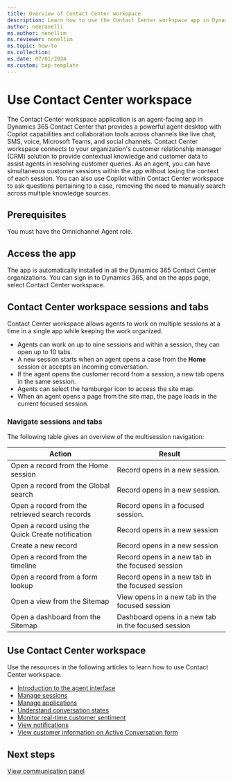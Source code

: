 ```yaml
---
title: Overview of Contact Center workspace
description: Learn how to use the Contact Center workspace app in Dynamics 365 Contact Center.
author: neeranelli
ms.author: nenellim
ms.reviewer: nenellim
ms.topic: how-to
ms.collection: 
ms.date: 07/01/2024
ms.custom: bap-template
---
```


# Use Contact Center workspace

The Contact Center workspace application is an agent-facing app in Dynamics 365 Contact Center that provides a powerful agent desktop with Copilot capabilities and collaboration tools across channels like live chat, SMS, voice, Microsoft Teams, and social channels. Contact Center workspace connects to your organization's customer relationship manager (CRM) solution to provide contextual knowledge and customer data to assist agents in resolving customer queries. As an agent, you can have simultaneous customer sessions within the app without losing the context of each session. You can also use Copilot within Contact Center workspace to ask questions pertaining to a case, removing the need to manually search across multiple knowledge sources.

## Prerequisites

You must have the Omnichannel Agent role.

## Access the app

The app is automatically installed in all the Dynamics 365 Contact Center organizations. You can sign in to Dynamics 365, and on the apps page, select Contact Center workspace.

## Contact Center workspace sessions and tabs

Contact Center workspace allows agents to work on multiple sessions at a time in a single app while keeping the work organized.
- Agents can work on up to nine sessions and within a session, they can open up to 10 tabs.
-  A new session starts when an agent opens a case from the **Home** session or accepts an incoming conversation.
-  If the agent opens the customer record from a session, a new tab opens in the same session. 
- Agents can select the hamburger icon to access the site map. 
- When an agent opens a page from the site map, the page loads in the current focused session.

### Navigate sessions and tabs

 The following table gives an overview of the multisession navigation:

| Action | Result |
| ------------ |------------- |
| Open a record from the Home session | Record opens in a new session. |
| Open a record from the Global search | Record opens in a new session. |
| Open a record from the retrieved search records | Record opens in a focused session. |
| Open a record using the Quick Create notification | Record opens in a new session |
| Create a new record | Record opens in a new session |
| Open a record from the timeline | Record opens in a new tab in the focused session |
| Open a record from a form lookup | Record opens in a new tab in the focused session |
| Open a view from the Sitemap | View opens in a new tab in the focused session |
| Open a dashboard from the Sitemap | Dashboard opens in a new tab in the focused session|


## Use Contact Center workspace

Use the resources in the following articles to learn how to use Contact Center workspace.

- [Introduction to the agent interface](/dynamics365/customer-service/use/oc-introduction-agent-interface?context=/dynamics365/contact-center/context/use-context)
- [Manage sessions](/dynamics365/customer-service/use/oc-manage-sessions?context=/dynamics365/contact-center/context/use-context)
- [Manage applications](/dynamics365/customer-service/use/oc-manage-applications?context=/dynamics365/contact-center/context/use-context)
- [Understand conversation states](/dynamics365/customer-service/use/oc-conversation-state?context=/dynamics365/contact-center/context/use-context)
- [Monitor real-time customer sentiment](/dynamics365/customer-service/use/oc-monitor-real-time-customer-sentiment-sessions?context=/dynamics365/contact-center/context/use-context)
- [View notifications](/dynamics365/customer-service/use/oc-notifications?context=/dynamics365/contact-center/context/use-context)
- [View customer information on Active Conversation form](/dynamics365/customer-service/use/oc-customer-summary?context=/dynamics365/contact-center/context/use-context)

## Next steps

[View communication panel](/dynamics365/customer-service/use/oc-conversation-control?context=/dynamics365/contact-center/context/use-context)  





